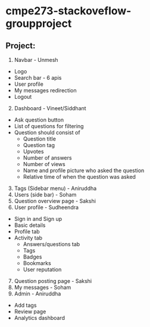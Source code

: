 # cmpe273-stackoveflow-groupproject

## Project:    

1. Navbar - Unmesh  
- Logo  
- Search bar - 6 apis  
- User profile  
- My messages redirection  
- Logout  
2. Dashboard - Vineet/Siddhant  
- Ask question button  
- List of questions for filtering  
- Question should consist of  
    - Question title  
    - Question tag  
    - Upvotes  
    - Number of answers  
    - Number of views  
    - Name and profile picture who asked the question  
    - Relative time of when the question was asked  
3. Tags (Sidebar menu) - Aniruddha  
4. Users (side bar) - Soham  
5. Question overview page - Sakshi  
6. User profile - Sudheendra  
- Sign in and Sign up  
- Basic details  
- Profile tab  
- Activity tab  
    - Answers/questions tab  
    - Tags  
    - Badges  
    - Bookmarks  
    - User reputation  
7. Question posting page  - Sakshi  
8. My messages - Soham  
9. Admin - Aniruddha  
- Add tags  
- Review page  
- Analytics dashboard  

